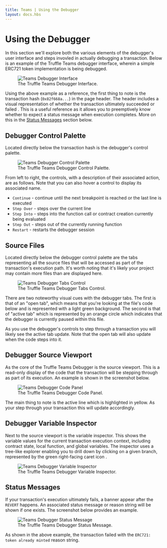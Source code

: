```yaml
---
title: Teams | Using the Debugger
layout: docs.hbs
---
```

# Using the Debugger

In this section we'll explore both the various elements of the debugger's user interface and steps invovled in actually debugging a transaction. Below is an example of the Truffle Teams debugger interface, wherein a simple ERC721 token implementation is being debugged. 

<figure class="screenshot">
  <img class="figure-shadow mb-2 w-100" src="/img/docs/teams/debugger-transaction-01.png" alt="Teams Debugger Interface">
  <figcaption class="text-center">The Truffle Teams Debugger Interface.</figcaption>
</figure>

Using the above example as a reference, the first thing to note is the transaction hash (`0x82f668a...`) in the page header. The header includes a visual representation of whether the transaction ultimately succeeded <i class="fas fa-check-circle" style="color: #00A311"></i> or failed <i class="fas fa-times-circle" style="color: #D60000"></i>. This is a useful reference as it allows you to preemptively know whether to expect a status message when execution completes. More on this in the [Status Messages](/docs/teams/debugger/using-the-debugger#status-messages) section below.

## Debugger Control Palette

Located directly below the transaction hash is the debugger's control palette.

<figure class="screenshot">
  <img class="figure-shadow mb-2 w-50" src="/img/docs/teams/debugger-control-palette.png" alt="Teams Debugger Control Palette">
  <figcaption class="text-center">The Truffle Teams Debugger Control Palette.</figcaption>
</figure>

From left to right, the controls, with a description of their associated action, are as follows. Note that you can also hover a control to display its associated name.

- <code>Continue</code> - continue until the next breakpoint is reached or the last line is executed
- <code>Step Over</code> - steps over the current line
- <code>Step Into</code> - steps into the function call or contract creation currently being evaluated
- <code>Step Out</code> - steps out of the currently running function
- <code>Restart</code> - restarts the debugger session

## Source Files

Located directly below the debugger control palette are the tabs representing all the source files that will be accessed as part of the transaction's execution path. It's worth noting that it's likely your project may contain more files than are displayed here.

<figure class="screenshot">
  <img class="figure-shadow mb-2 w-50" src="/img/docs/teams/debugger-interface-tabs.png" alt="Teams Debugger Tabs Control">
  <figcaption class="text-center">The Truffle Teams Debugger Tabs Control.</figcaption>
</figure>

There are two noteworthy visual cues with the debugger tabs. The first is that of an "open tab", which means that you're looking at the file's code below and is represented with a light green background. The second is that of "active tab" which is represented by an orange circle <i class="fas fa-dot-circle" style="color: #dc9e5b"></i> which indicates that the debugger is currently paused within this file.

As you use the debugger's controls to step through a transaction you will likely see the active tab update. Note that the open tab will also update when the code steps into it.

## Debugger Source Viewport

As the core of the Truffle Teams Debugger is the source viewport. This is a read-only display of the code that the transaction will be stepping through as part of its execution. An example is shown in the screenshot below.

<figure class="screenshot">
  <img class="figure-shadow mb-2 w-50" src="/img/docs/teams/debugger-code.png" alt="Teams Debugger Code Panel">
  <figcaption class="text-center">The Truffle Teams Debugger Code Panel.</figcaption>
</figure>

The main thing to note is the active line which is highlighted in yellow. As your step through your transaction this will update accordingly.

## Debugger Variable Inspector

Next to the source viewport is the variable inspector. This shows the variable values for the current transaction execution context, including contract state, local function, and global variables. The inspector uses a tree-like explorer enabling you to drill down by clicking on a given branch, represented by the green right-facing caret icon <i class="fas fa-caret-right" style="color: #17B89D"></i>.

<figure class="screenshot">
  <img class="figure-shadow mb-2 w-50" src="/img/docs/teams/debugger-variables.png" alt="Teams Debugger Variable Inspector">
  <figcaption class="text-center">The Truffle Teams Debugger Variable Inspector.</figcaption>
</figure>

## Status Messages

If your transaction's execution ultimately fails, a banner appear after the `REVERT` happens. An associated status message or reason string will be shown if one exists. The screenshot below provides an example.

<figure class="screenshot">
  <img class="figure-shadow mb-2 w-100" src="/img/docs/teams/debugger-status-message.png" alt="Teams Debugger Status Message">
  <figcaption class="text-center">The Truffle Teams Debugger Status Message.</figcaption>
</figure>

As shown in the above example, the transaction failed with the `ERC721: token already minted` reason string.
